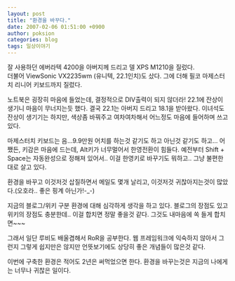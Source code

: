 ```yaml
---
layout: post
title: "환경을 바꾸다."
date: 2007-02-06 01:51:00 +0900
author: poksion
categories: blog
tags: 일상이야기
---
```


잘 사용하던 에버라텍 4200을 아버지께 드리고 델 XPS M1210을 질렀다. <br/>
더불어 ViewSonic VX2235wm (유니텍, 22.1인치)도 샀다. 그에 더해 필코 마제스터치 리니어 키보드까지 질렀다.

노트북은 굉장히 마음에 들었는데, 결정적으로 DIV출력이 되지 않더라! 22.1에 잔상이 생기니 마음이 무너지는듯 했다. 결국 22.1는 아버지 드리고 18.1을 받아왔다. 이녀석도 잔상이 생기기는 하지만, 색상좀 바꿔주고 여차여차해서 어느정도 마음에 들어하며 쓰고 있다.

마제스터치 키보드는 음...9.9만원 어치를 하는것 같기도 하고 아닌것 같기도 하고... 어쨌든, 키감은 마음에 드는데, Alt키가 너무멀어서 한영전환이 힘들다. 예전부터 Shift + Space는 자동완성으로 정해져 있어서.. 이걸 한영키로 바꾸기도 뭐하고.. 그냥 불편한대로 살고 있다.

환경을 바꾸고 이것저것 삽질하면서 메일도 몇개 날리고, 이것저것 귀찮아지는것이 많았다.(오호라.. 좋은 핑계 아닌가!-_-)

지금의 블로그/위키 구분 환경에 대해 심각하게 생각을 하고 있다. 블로그의 장점도 있고 위키의 장점도 충분한데.. 이걸 합치면 정말 좋을것 같다. 그것도 내마음에 쏙 들게 합치면~~~

그래서 일단 루비도 배울겸해서 RoR을 공부한다. 웹 프레임워크에 익숙하지 않아서 그런지 그렇게 쉽지만은 않지만 언뜻보기에도 상당히 좋은 개념들이 많은것 같다.

이번에 구축한 환경은 적어도 2년은 써먹었으면 한다. 환경을 바꾸는것은 지금의 나에게는 너무나 귀찮은 일이다.

